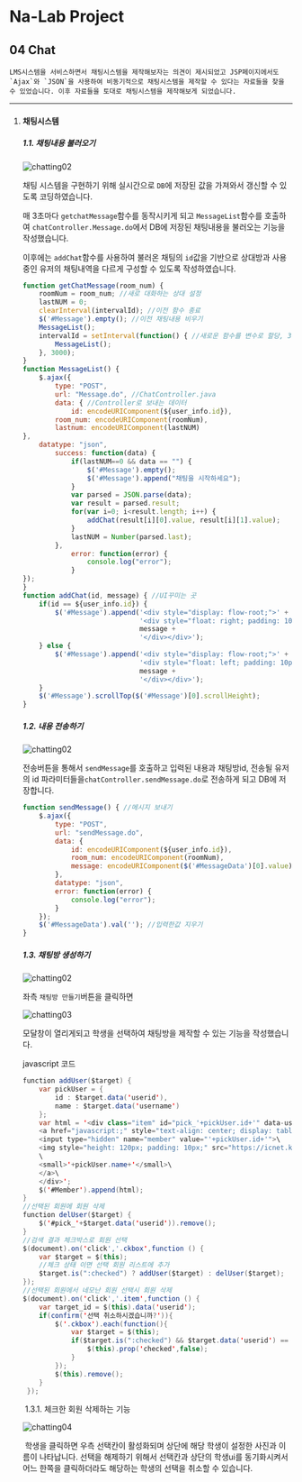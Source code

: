# Na-Lab Project

## 04 Chat



```
LMS시스템을 서비스하면서 채팅시스템을 제작해보자는 의견이 제시되었고 JSP페이지에서도 `Ajax`와 `JSON`을 사용하여 비동기적으로 채팅시스템을 제작할 수 있다는 자료들을 찾을 수 있었습니다. 이후 자료들을 토대로 채팅시스템을 제작해보게 되었습니다.
```



---

1. #### 채팅시스템

   ##### 	1.1. 채팅내용 불러오기

   ![chatting02](https://user-images.githubusercontent.com/43952470/106357368-0a35ea00-6349-11eb-9950-cf99762b02ce.PNG)

   채팅 시스템을 구현하기 위해 실시간으로 `DB`에 저장된 값을 가져와서 갱신할 수 있도록 코딩하였습니다.

   

   매 3초마다 `getchatMessage`함수를 동작시키게 되고 `MessageList`함수를 호출하여 `chatController.Message.do`에서 DB에 저장된 채팅내용을 불러오는 기능을 작성했습니다.

   

   이후에는 `addChat`함수를 사용하여 불러온 채팅의 `id`값을 기반으로 상대방과 사용중인 유저의 채팅내역을 다르게 구성할 수 있도록 작성하였습니다.

   ``` javascript
   function getChatMessage(room_num) {
       roomNum = room_num; //새로 대화하는 상대 설정
       lastNUM = 0;
       clearInterval(intervalId); //이전 함수 종료
       $('#Message').empty(); //이전 채팅내용 비우기
       MessageList();
       intervalId = setInterval(function() { //새로운 함수를 변수로 할당, 3.0초마다 호출
           MessageList();
       }, 3000);
   }
   function MessageList() {
       $.ajax({
           type: "POST",
           url: "Message.do", //ChatController.java
           data: { //Controller로 보내는 데이터
               id: encodeURIComponent(${user_info.id}),
           room_num: encodeURIComponent(roomNum),
           lastnum: encodeURIComponent(lastNUM)
   },
       datatype: "json",
           success: function(data) {
               if(lastNUM==0 && data == "") {
                   $('#Message').empty();
                   $('#Message').append("채팅을 시작하세요");
               }
               var parsed = JSON.parse(data);
               var result = parsed.result;
               for(var i=0; i<result.length; i++) {
                   addChat(result[i][0].value, result[i][1].value);
               }
               lastNUM = Number(parsed.last);
           },
               error: function(error) {
                   console.log("error");
               }
   });
   }
   function addChat(id, message) { //UI꾸미는 곳
       if(id == ${user_info.id}) {
           $('#Message').append('<div style="display: flow-root;">' +
                                '<div style="float: right; padding: 10px; margin: 10px; border-radius: 15px; background-color: #f5deb390;"">' +
                                message +
                                '</div></div>');
       } else {
           $('#Message').append('<div style="display: flow-root;">' +
                                '<div style="float: left; padding: 10px; margin: 10px; border-radius: 15px; background-color: #b0e0e690;">' +
                                message +
                                '</div></div>');
       }
       $('#Message').scrollTop($('#Message')[0].scrollHeight);
   }
   ```

   

   ##### 1.2. 내용 전송하기

   ![chatting02](https://user-images.githubusercontent.com/43952470/106357368-0a35ea00-6349-11eb-9950-cf99762b02ce.PNG)

   전송버튼을 통해서 `sendMessage`를 호출하고 입력된 내용과 채팅방id, 전송될 유저의 id 파라미터들을`chatController.sendMessage.do`로 전송하게 되고 DB에 저장합니다.

   ``` javascript
   function sendMessage() { //메시지 보내기
       $.ajax({
           type: "POST",
           url: "sendMessage.do",
           data: {
               id: encodeURIComponent(${user_info.id}),
               room_num: encodeURIComponent(roomNum),
               message: encodeURIComponent($('#MessageData')[0].value)
           },
           datatype: "json",
           error: function(error) {
               console.log("error");
           }
       });
       $('#MessageData').val(''); //입력한값 지우기
   }
   ```

   

   ##### 1.3. 채팅방 생성하기

   ![chatting02](https://user-images.githubusercontent.com/43952470/106357368-0a35ea00-6349-11eb-9950-cf99762b02ce.PNG)

   좌측 `채팅방 만들기`버튼을 클릭하면

   

   ![chatting03](https://user-images.githubusercontent.com/43952470/106357373-14f07f00-6349-11eb-8a58-b8439fb7f339.PNG)

   모달창이 열리게되고 학생을 선택하여 채팅방을 제작할 수 있는 기능을 작성했습니다.

   

   javascript 코드
   
   ``` java
   function addUser($target) {
       var pickUser = {
           id : $target.data('userid'),
           name : $target.data('username')
       };
       var html = '<div class="item" id="pick_'+pickUser.id+'" data-userID="'+pickUser.id+'">\
       <a href="javascript:;" style="text-align: center; display: table-caption;">\
       <input type="hidden" name="member" value="'+pickUser.id+'">\
       <img style="height: 120px; padding: 10px;" src="https://icnet.kornu.ac.kr/nalab/files/file/'+pickUser.id+'.png" alt="회원 사진" onerror=\'this.src="${pageContext.request.contextPath}/assets/img/user.jpg"\'>\
       \
       <small>'+pickUser.name+'</small>\
       </a>\
       </div>';
       $('#Member').append(html);
   }
   //선택된 회원에 회원 삭제
   function delUser($target) {
       $('#pick_'+$target.data('userid')).remove();
   }
   //검색 결과 체크박스로 회원 선택
   $(document).on('click','.ckbox',function () {
       var $target = $(this);
       //체크 상태 이면 선택 회원 리스트에 추가
       $target.is(":checked") ? addUser($target) : delUser($target);
   });
   //선택된 회원에서 네모난 회원 선택시 회원 삭제
   $(document).on('click','.item',function () {
       var target_id = $(this).data('userid');
       if(confirm('선택 취소하시겠습니까?')){
           $('.ckbox').each(function(){
               var $target = $(this);
               if($target.is(":checked") && $target.data('userid') == target_id){
                   $(this).prop('checked',false);
               }
           });
           $(this).remove();
       }
    });
   ```

   

   ​	1.3.1. 체크한 회원 삭제하는 기능

   ![chatting04](https://user-images.githubusercontent.com/43952470/106357423-508b4900-6349-11eb-8858-78745a9b06a6.PNG)
   
   ​	학생을 클릭하면 우측 선택칸이 활성화되며 상단에 해당 학생이 설정한 사진과 이름이 나타납니다. 선택을 해제하기 위해서 선택칸과 상단의 학생ui를 동기화시켜서 어느 한쪽을 클릭하더라도 해당하는 학생의 선택을 취소할 수 있습니다.
   
   


